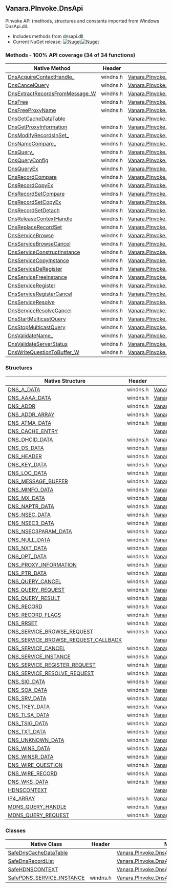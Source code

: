 ## Vanara.PInvoke.DnsApi  
PInvoke API (methods, structures and constants imported from Windows DnsApi.dll.

- Includes methods from dnsapi.dll  
- Current NuGet release: [![Nuget](https://img.shields.io/nuget/v/Vanara.PInvoke.DnsApi?logo=nuget&style=flat-square)![Nuget](https://img.shields.io/nuget/dt/Vanara.PInvoke.DnsApi?label=%20&style=flat-square)](https://www.nuget.org/packages/Vanara.PInvoke.DnsApi)  
### Methods - 100% API coverage (34 of 34 functions)  
Native Method | Header | Managed Method  
--- | --- | ---  
[DnsAcquireContextHandle_](https://www.google.com/search?num=5&q=DnsAcquireContextHandle_A+site%3Adocs.microsoft.com) | windns.h | [Vanara.PInvoke.DnsApi.DnsAcquireContextHandle](https://github.com/dahall/Vanara/search?l=C%23&q=DnsAcquireContextHandle)  
[DnsCancelQuery](https://www.google.com/search?num=5&q=DnsCancelQuery+site%3Adocs.microsoft.com) | windns.h | [Vanara.PInvoke.DnsApi.DnsCancelQuery](https://github.com/dahall/Vanara/search?l=C%23&q=DnsCancelQuery)  
[DnsExtractRecordsFromMessage_W](https://www.google.com/search?num=5&q=DnsExtractRecordsFromMessage_W+site%3Adocs.microsoft.com) | windns.h | [Vanara.PInvoke.DnsApi.DnsExtractRecordsFromMessage](https://github.com/dahall/Vanara/search?l=C%23&q=DnsExtractRecordsFromMessage)  
[DnsFree](https://www.google.com/search?num=5&q=DnsFree+site%3Adocs.microsoft.com) | windns.h | [Vanara.PInvoke.DnsApi.DnsFree](https://github.com/dahall/Vanara/search?l=C%23&q=DnsFree)  
[DnsFreeProxyName](https://www.google.com/search?num=5&q=DnsFreeProxyName+site%3Adocs.microsoft.com) | windns.h | [Vanara.PInvoke.DnsApi.DnsFreeProxyName](https://github.com/dahall/Vanara/search?l=C%23&q=DnsFreeProxyName)  
[DnsGetCacheDataTable](https://www.google.com/search?num=5&q=DnsGetCacheDataTable+site%3Adocs.microsoft.com) |  | [Vanara.PInvoke.DnsApi.DnsGetCacheDataTable](https://github.com/dahall/Vanara/search?l=C%23&q=DnsGetCacheDataTable)  
[DnsGetProxyInformation](https://www.google.com/search?num=5&q=DnsGetProxyInformation+site%3Adocs.microsoft.com) | windns.h | [Vanara.PInvoke.DnsApi.DnsGetProxyInformation](https://github.com/dahall/Vanara/search?l=C%23&q=DnsGetProxyInformation)  
[DnsModifyRecordsInSet_](https://www.google.com/search?num=5&q=DnsModifyRecordsInSet_A+site%3Adocs.microsoft.com) | windns.h | [Vanara.PInvoke.DnsApi.DnsModifyRecordsInSet](https://github.com/dahall/Vanara/search?l=C%23&q=DnsModifyRecordsInSet)  
[DnsNameCompare_](https://www.google.com/search?num=5&q=DnsNameCompare_A+site%3Adocs.microsoft.com) | windns.h | [Vanara.PInvoke.DnsApi.DnsNameCompare](https://github.com/dahall/Vanara/search?l=C%23&q=DnsNameCompare)  
[DnsQuery_](https://www.google.com/search?num=5&q=DnsQuery_A+site%3Adocs.microsoft.com) | windns.h | [Vanara.PInvoke.DnsApi.DnsQuery](https://github.com/dahall/Vanara/search?l=C%23&q=DnsQuery)  
[DnsQueryConfig](https://www.google.com/search?num=5&q=DnsQueryConfig+site%3Adocs.microsoft.com) | windns.h | [Vanara.PInvoke.DnsApi.DnsQueryConfig](https://github.com/dahall/Vanara/search?l=C%23&q=DnsQueryConfig)  
[DnsQueryEx](https://www.google.com/search?num=5&q=DnsQueryEx+site%3Adocs.microsoft.com) | windns.h | [Vanara.PInvoke.DnsApi.DnsQueryEx](https://github.com/dahall/Vanara/search?l=C%23&q=DnsQueryEx)  
[DnsRecordCompare](https://www.google.com/search?num=5&q=DnsRecordCompare+site%3Adocs.microsoft.com) | windns.h | [Vanara.PInvoke.DnsApi.DnsRecordCompare](https://github.com/dahall/Vanara/search?l=C%23&q=DnsRecordCompare)  
[DnsRecordCopyEx](https://www.google.com/search?num=5&q=DnsRecordCopyEx+site%3Adocs.microsoft.com) | windns.h | [Vanara.PInvoke.DnsApi.DnsRecordCopyEx](https://github.com/dahall/Vanara/search?l=C%23&q=DnsRecordCopyEx)  
[DnsRecordSetCompare](https://www.google.com/search?num=5&q=DnsRecordSetCompare+site%3Adocs.microsoft.com) | windns.h | [Vanara.PInvoke.DnsApi.DnsRecordSetCompare](https://github.com/dahall/Vanara/search?l=C%23&q=DnsRecordSetCompare)  
[DnsRecordSetCopyEx](https://www.google.com/search?num=5&q=DnsRecordSetCopyEx+site%3Adocs.microsoft.com) | windns.h | [Vanara.PInvoke.DnsApi.DnsRecordSetCopyEx](https://github.com/dahall/Vanara/search?l=C%23&q=DnsRecordSetCopyEx)  
[DnsRecordSetDetach](https://www.google.com/search?num=5&q=DnsRecordSetDetach+site%3Adocs.microsoft.com) | windns.h | [Vanara.PInvoke.DnsApi.DnsRecordSetDetach](https://github.com/dahall/Vanara/search?l=C%23&q=DnsRecordSetDetach)  
[DnsReleaseContextHandle](https://www.google.com/search?num=5&q=DnsReleaseContextHandle+site%3Adocs.microsoft.com) | windns.h | [Vanara.PInvoke.DnsApi.DnsReleaseContextHandle](https://github.com/dahall/Vanara/search?l=C%23&q=DnsReleaseContextHandle)  
[DnsReplaceRecordSet](https://www.google.com/search?num=5&q=DnsReplaceRecordSetA+site%3Adocs.microsoft.com) | windns.h | [Vanara.PInvoke.DnsApi.DnsReplaceRecordSet](https://github.com/dahall/Vanara/search?l=C%23&q=DnsReplaceRecordSet)  
[DnsServiceBrowse](https://www.google.com/search?num=5&q=DnsServiceBrowse+site%3Adocs.microsoft.com) | windns.h | [Vanara.PInvoke.DnsApi.DnsServiceBrowse](https://github.com/dahall/Vanara/search?l=C%23&q=DnsServiceBrowse)  
[DnsServiceBrowseCancel](https://www.google.com/search?num=5&q=DnsServiceBrowseCancel+site%3Adocs.microsoft.com) | windns.h | [Vanara.PInvoke.DnsApi.DnsServiceBrowseCancel](https://github.com/dahall/Vanara/search?l=C%23&q=DnsServiceBrowseCancel)  
[DnsServiceConstructInstance](https://www.google.com/search?num=5&q=DnsServiceConstructInstance+site%3Adocs.microsoft.com) | windns.h | [Vanara.PInvoke.DnsApi.DnsServiceConstructInstance](https://github.com/dahall/Vanara/search?l=C%23&q=DnsServiceConstructInstance)  
[DnsServiceCopyInstance](https://www.google.com/search?num=5&q=DnsServiceCopyInstance+site%3Adocs.microsoft.com) | windns.h | [Vanara.PInvoke.DnsApi.DnsServiceCopyInstance](https://github.com/dahall/Vanara/search?l=C%23&q=DnsServiceCopyInstance)  
[DnsServiceDeRegister](https://www.google.com/search?num=5&q=DnsServiceDeRegister+site%3Adocs.microsoft.com) | windns.h | [Vanara.PInvoke.DnsApi.DnsServiceDeRegister](https://github.com/dahall/Vanara/search?l=C%23&q=DnsServiceDeRegister)  
[DnsServiceFreeInstance](https://www.google.com/search?num=5&q=DnsServiceFreeInstance+site%3Adocs.microsoft.com) | windns.h | [Vanara.PInvoke.DnsApi.DnsServiceFreeInstance](https://github.com/dahall/Vanara/search?l=C%23&q=DnsServiceFreeInstance)  
[DnsServiceRegister](https://www.google.com/search?num=5&q=DnsServiceRegister+site%3Adocs.microsoft.com) | windns.h | [Vanara.PInvoke.DnsApi.DnsServiceRegister](https://github.com/dahall/Vanara/search?l=C%23&q=DnsServiceRegister)  
[DnsServiceRegisterCancel](https://www.google.com/search?num=5&q=DnsServiceRegisterCancel+site%3Adocs.microsoft.com) | windns.h | [Vanara.PInvoke.DnsApi.DnsServiceRegisterCancel](https://github.com/dahall/Vanara/search?l=C%23&q=DnsServiceRegisterCancel)  
[DnsServiceResolve](https://www.google.com/search?num=5&q=DnsServiceResolve+site%3Adocs.microsoft.com) | windns.h | [Vanara.PInvoke.DnsApi.DnsServiceResolve](https://github.com/dahall/Vanara/search?l=C%23&q=DnsServiceResolve)  
[DnsServiceResolveCancel](https://www.google.com/search?num=5&q=DnsServiceResolveCancel+site%3Adocs.microsoft.com) | windns.h | [Vanara.PInvoke.DnsApi.DnsServiceResolveCancel](https://github.com/dahall/Vanara/search?l=C%23&q=DnsServiceResolveCancel)  
[DnsStartMulticastQuery](https://www.google.com/search?num=5&q=DnsStartMulticastQuery+site%3Adocs.microsoft.com) | windns.h | [Vanara.PInvoke.DnsApi.DnsStartMulticastQuery](https://github.com/dahall/Vanara/search?l=C%23&q=DnsStartMulticastQuery)  
[DnsStopMulticastQuery](https://www.google.com/search?num=5&q=DnsStopMulticastQuery+site%3Adocs.microsoft.com) | windns.h | [Vanara.PInvoke.DnsApi.DnsStopMulticastQuery](https://github.com/dahall/Vanara/search?l=C%23&q=DnsStopMulticastQuery)  
[DnsValidateName_](https://www.google.com/search?num=5&q=DnsValidateName_A+site%3Adocs.microsoft.com) | windns.h | [Vanara.PInvoke.DnsApi.DnsValidateName](https://github.com/dahall/Vanara/search?l=C%23&q=DnsValidateName)  
[DnsValidateServerStatus](https://www.google.com/search?num=5&q=DnsValidateServerStatus+site%3Adocs.microsoft.com) | windns.h | [Vanara.PInvoke.DnsApi.DnsValidateServerStatus](https://github.com/dahall/Vanara/search?l=C%23&q=DnsValidateServerStatus)  
[DnsWriteQuestionToBuffer_W](https://www.google.com/search?num=5&q=DnsWriteQuestionToBuffer_W+site%3Adocs.microsoft.com) | windns.h | [Vanara.PInvoke.DnsApi.DnsWriteQuestionToBuffer](https://github.com/dahall/Vanara/search?l=C%23&q=DnsWriteQuestionToBuffer)  
### Structures  
Native Structure | Header | Managed Structure  
--- | --- | ---  
[DNS_A_DATA](https://www.google.com/search?num=5&q=DNS_A_DATA+site%3Adocs.microsoft.com) | windns.h | [Vanara.PInvoke.DnsApi.DNS_A_DATA](https://github.com/dahall/Vanara/search?l=C%23&q=DNS_A_DATA)  
[DNS_AAAA_DATA](https://www.google.com/search?num=5&q=DNS_AAAA_DATA+site%3Adocs.microsoft.com) | windns.h | [Vanara.PInvoke.DnsApi.DNS_AAAA_DATA](https://github.com/dahall/Vanara/search?l=C%23&q=DNS_AAAA_DATA)  
[DNS_ADDR](https://www.google.com/search?num=5&q=DNS_ADDR+site%3Adocs.microsoft.com) | windns.h | [Vanara.PInvoke.DnsApi.DNS_ADDR](https://github.com/dahall/Vanara/search?l=C%23&q=DNS_ADDR)  
[DNS_ADDR_ARRAY](https://www.google.com/search?num=5&q=DNS_ADDR_ARRAY+site%3Adocs.microsoft.com) | windns.h | [Vanara.PInvoke.DnsApi.DNS_ADDR_ARRAY](https://github.com/dahall/Vanara/search?l=C%23&q=DNS_ADDR_ARRAY)  
[DNS_ATMA_DATA](https://www.google.com/search?num=5&q=DNS_ATMA_DATA+site%3Adocs.microsoft.com) | windns.h | [Vanara.PInvoke.DnsApi.DNS_ATMA_DATA](https://github.com/dahall/Vanara/search?l=C%23&q=DNS_ATMA_DATA)  
[DNS_CACHE_ENTRY](https://www.google.com/search?num=5&q=DNS_CACHE_ENTRY+site%3Adocs.microsoft.com) |  | [Vanara.PInvoke.DnsApi.DNS_CACHE_ENTRY](https://github.com/dahall/Vanara/search?l=C%23&q=DNS_CACHE_ENTRY)  
[DNS_DHCID_DATA](https://www.google.com/search?num=5&q=DNS_DHCID_DATA+site%3Adocs.microsoft.com) | windns.h | [Vanara.PInvoke.DnsApi.DNS_DHCID_DATA](https://github.com/dahall/Vanara/search?l=C%23&q=DNS_DHCID_DATA)  
[DNS_DS_DATA](https://www.google.com/search?num=5&q=DNS_DS_DATA+site%3Adocs.microsoft.com) | windns.h | [Vanara.PInvoke.DnsApi.DNS_DS_DATA](https://github.com/dahall/Vanara/search?l=C%23&q=DNS_DS_DATA)  
[DNS_HEADER](https://www.google.com/search?num=5&q=DNS_HEADER+site%3Adocs.microsoft.com) | windns.h | [Vanara.PInvoke.DnsApi.DNS_HEADER](https://github.com/dahall/Vanara/search?l=C%23&q=DNS_HEADER)  
[DNS_KEY_DATA](https://www.google.com/search?num=5&q=DNS_KEY_DATA+site%3Adocs.microsoft.com) | windns.h | [Vanara.PInvoke.DnsApi.DNS_KEY_DATA](https://github.com/dahall/Vanara/search?l=C%23&q=DNS_KEY_DATA)  
[DNS_LOC_DATA](https://www.google.com/search?num=5&q=DNS_LOC_DATA+site%3Adocs.microsoft.com) | windns.h | [Vanara.PInvoke.DnsApi.DNS_LOC_DATA](https://github.com/dahall/Vanara/search?l=C%23&q=DNS_LOC_DATA)  
[DNS_MESSAGE_BUFFER](https://www.google.com/search?num=5&q=DNS_MESSAGE_BUFFER+site%3Adocs.microsoft.com) | windns.h | [Vanara.PInvoke.DnsApi.DNS_MESSAGE_BUFFER](https://github.com/dahall/Vanara/search?l=C%23&q=DNS_MESSAGE_BUFFER)  
[DNS_MINFO_DATA](https://www.google.com/search?num=5&q=DNS_MINFO_DATA+site%3Adocs.microsoft.com) | windns.h | [Vanara.PInvoke.DnsApi.DNS_MINFO_DATA](https://github.com/dahall/Vanara/search?l=C%23&q=DNS_MINFO_DATA)  
[DNS_MX_DATA](https://www.google.com/search?num=5&q=DNS_MX_DATA+site%3Adocs.microsoft.com) | windns.h | [Vanara.PInvoke.DnsApi.DNS_MX_DATA](https://github.com/dahall/Vanara/search?l=C%23&q=DNS_MX_DATA)  
[DNS_NAPTR_DATA](https://www.google.com/search?num=5&q=DNS_NAPTR_DATA+site%3Adocs.microsoft.com) | windns.h | [Vanara.PInvoke.DnsApi.DNS_NAPTR_DATA](https://github.com/dahall/Vanara/search?l=C%23&q=DNS_NAPTR_DATA)  
[DNS_NSEC_DATA](https://www.google.com/search?num=5&q=DNS_NSEC_DATA+site%3Adocs.microsoft.com) | windns.h | [Vanara.PInvoke.DnsApi.DNS_NSEC_DATA](https://github.com/dahall/Vanara/search?l=C%23&q=DNS_NSEC_DATA)  
[DNS_NSEC3_DATA](https://www.google.com/search?num=5&q=DNS_NSEC3_DATA+site%3Adocs.microsoft.com) | windns.h | [Vanara.PInvoke.DnsApi.DNS_NSEC3_DATA](https://github.com/dahall/Vanara/search?l=C%23&q=DNS_NSEC3_DATA)  
[DNS_NSEC3PARAM_DATA](https://www.google.com/search?num=5&q=DNS_NSEC3PARAM_DATA+site%3Adocs.microsoft.com) | windns.h | [Vanara.PInvoke.DnsApi.DNS_NSEC3PARAM_DATA](https://github.com/dahall/Vanara/search?l=C%23&q=DNS_NSEC3PARAM_DATA)  
[DNS_NULL_DATA](https://www.google.com/search?num=5&q=DNS_NULL_DATA+site%3Adocs.microsoft.com) | windns.h | [Vanara.PInvoke.DnsApi.DNS_NULL_DATA](https://github.com/dahall/Vanara/search?l=C%23&q=DNS_NULL_DATA)  
[DNS_NXT_DATA](https://www.google.com/search?num=5&q=DNS_NXT_DATA+site%3Adocs.microsoft.com) | windns.h | [Vanara.PInvoke.DnsApi.DNS_NXT_DATA](https://github.com/dahall/Vanara/search?l=C%23&q=DNS_NXT_DATA)  
[DNS_OPT_DATA](https://www.google.com/search?num=5&q=DNS_OPT_DATA+site%3Adocs.microsoft.com) | windns.h | [Vanara.PInvoke.DnsApi.DNS_OPT_DATA](https://github.com/dahall/Vanara/search?l=C%23&q=DNS_OPT_DATA)  
[DNS_PROXY_INFORMATION](https://www.google.com/search?num=5&q=DNS_PROXY_INFORMATION+site%3Adocs.microsoft.com) | windns.h | [Vanara.PInvoke.DnsApi.DNS_PROXY_INFORMATION](https://github.com/dahall/Vanara/search?l=C%23&q=DNS_PROXY_INFORMATION)  
[DNS_PTR_DATA](https://www.google.com/search?num=5&q=DNS_PTR_DATA+site%3Adocs.microsoft.com) | windns.h | [Vanara.PInvoke.DnsApi.DNS_PTR_DATA](https://github.com/dahall/Vanara/search?l=C%23&q=DNS_PTR_DATA)  
[DNS_QUERY_CANCEL](https://www.google.com/search?num=5&q=DNS_QUERY_CANCEL+site%3Adocs.microsoft.com) | windns.h | [Vanara.PInvoke.DnsApi.DNS_QUERY_CANCEL](https://github.com/dahall/Vanara/search?l=C%23&q=DNS_QUERY_CANCEL)  
[DNS_QUERY_REQUEST](https://www.google.com/search?num=5&q=DNS_QUERY_REQUEST+site%3Adocs.microsoft.com) | windns.h | [Vanara.PInvoke.DnsApi.DNS_QUERY_REQUEST](https://github.com/dahall/Vanara/search?l=C%23&q=DNS_QUERY_REQUEST)  
[DNS_QUERY_RESULT](https://www.google.com/search?num=5&q=DNS_QUERY_RESULT+site%3Adocs.microsoft.com) | windns.h | [Vanara.PInvoke.DnsApi.DNS_QUERY_RESULT](https://github.com/dahall/Vanara/search?l=C%23&q=DNS_QUERY_RESULT)  
[DNS_RECORD](https://www.google.com/search?num=5&q=DNS_RECORD+site%3Adocs.microsoft.com) | windns.h | [Vanara.PInvoke.DnsApi.DNS_RECORD](https://github.com/dahall/Vanara/search?l=C%23&q=DNS_RECORD)  
[DNS_RECORD_FLAGS](https://www.google.com/search?num=5&q=DNS_RECORD_FLAGS+site%3Adocs.microsoft.com) | windns.h | [Vanara.PInvoke.DnsApi.DNS_RECORD_FLAGS](https://github.com/dahall/Vanara/search?l=C%23&q=DNS_RECORD_FLAGS)  
[DNS_RRSET](https://www.google.com/search?num=5&q=DNS_RRSET+site%3Adocs.microsoft.com) | windns.h | [Vanara.PInvoke.DnsApi.DNS_RRSET](https://github.com/dahall/Vanara/search?l=C%23&q=DNS_RRSET)  
[DNS_SERVICE_BROWSE_REQUEST](https://www.google.com/search?num=5&q=DNS_SERVICE_BROWSE_REQUEST+site%3Adocs.microsoft.com) | windns.h | [Vanara.PInvoke.DnsApi.DNS_SERVICE_BROWSE_REQUEST](https://github.com/dahall/Vanara/search?l=C%23&q=DNS_SERVICE_BROWSE_REQUEST)  
[DNS_SERVICE_BROWSE_REQUEST_CALLBACK](https://www.google.com/search?num=5&q=DNS_SERVICE_BROWSE_REQUEST_CALLBACK+site%3Adocs.microsoft.com) |  | [Vanara.PInvoke.DnsApi.DNS_SERVICE_BROWSE_REQUEST.DNS_SERVICE_BROWSE_REQUEST_CALLBACK](https://github.com/dahall/Vanara/search?l=C%23&q=DNS_SERVICE_BROWSE_REQUEST_CALLBACK)  
[DNS_SERVICE_CANCEL](https://www.google.com/search?num=5&q=DNS_SERVICE_CANCEL+site%3Adocs.microsoft.com) | windns.h | [Vanara.PInvoke.DnsApi.DNS_SERVICE_CANCEL](https://github.com/dahall/Vanara/search?l=C%23&q=DNS_SERVICE_CANCEL)  
[DNS_SERVICE_INSTANCE](https://www.google.com/search?num=5&q=DNS_SERVICE_INSTANCE+site%3Adocs.microsoft.com) | windns.h | [Vanara.PInvoke.DnsApi.DNS_SERVICE_INSTANCE](https://github.com/dahall/Vanara/search?l=C%23&q=DNS_SERVICE_INSTANCE)  
[DNS_SERVICE_REGISTER_REQUEST](https://www.google.com/search?num=5&q=DNS_SERVICE_REGISTER_REQUEST+site%3Adocs.microsoft.com) | windns.h | [Vanara.PInvoke.DnsApi.DNS_SERVICE_REGISTER_REQUEST](https://github.com/dahall/Vanara/search?l=C%23&q=DNS_SERVICE_REGISTER_REQUEST)  
[DNS_SERVICE_RESOLVE_REQUEST](https://www.google.com/search?num=5&q=DNS_SERVICE_RESOLVE_REQUEST+site%3Adocs.microsoft.com) | windns.h | [Vanara.PInvoke.DnsApi.DNS_SERVICE_RESOLVE_REQUEST](https://github.com/dahall/Vanara/search?l=C%23&q=DNS_SERVICE_RESOLVE_REQUEST)  
[DNS_SIG_DATA](https://www.google.com/search?num=5&q=DNS_SIG_DATA+site%3Adocs.microsoft.com) | windns.h | [Vanara.PInvoke.DnsApi.DNS_SIG_DATA](https://github.com/dahall/Vanara/search?l=C%23&q=DNS_SIG_DATA)  
[DNS_SOA_DATA](https://www.google.com/search?num=5&q=DNS_SOA_DATA+site%3Adocs.microsoft.com) | windns.h | [Vanara.PInvoke.DnsApi.DNS_SOA_DATA](https://github.com/dahall/Vanara/search?l=C%23&q=DNS_SOA_DATA)  
[DNS_SRV_DATA](https://www.google.com/search?num=5&q=DNS_SRV_DATA+site%3Adocs.microsoft.com) | windns.h | [Vanara.PInvoke.DnsApi.DNS_SRV_DATA](https://github.com/dahall/Vanara/search?l=C%23&q=DNS_SRV_DATA)  
[DNS_TKEY_DATA](https://www.google.com/search?num=5&q=DNS_TKEY_DATA+site%3Adocs.microsoft.com) | windns.h | [Vanara.PInvoke.DnsApi.DNS_TKEY_DATA](https://github.com/dahall/Vanara/search?l=C%23&q=DNS_TKEY_DATA)  
[DNS_TLSA_DATA](https://www.google.com/search?num=5&q=DNS_TLSA_DATA+site%3Adocs.microsoft.com) | windns.h | [Vanara.PInvoke.DnsApi.DNS_TLSA_DATA](https://github.com/dahall/Vanara/search?l=C%23&q=DNS_TLSA_DATA)  
[DNS_TSIG_DATA](https://www.google.com/search?num=5&q=DNS_TSIG_DATA+site%3Adocs.microsoft.com) | windns.h | [Vanara.PInvoke.DnsApi.DNS_TSIG_DATA](https://github.com/dahall/Vanara/search?l=C%23&q=DNS_TSIG_DATA)  
[DNS_TXT_DATA](https://www.google.com/search?num=5&q=DNS_TXT_DATA+site%3Adocs.microsoft.com) | windns.h | [Vanara.PInvoke.DnsApi.DNS_TXT_DATA](https://github.com/dahall/Vanara/search?l=C%23&q=DNS_TXT_DATA)  
[DNS_UNKNOWN_DATA](https://www.google.com/search?num=5&q=DNS_UNKNOWN_DATA+site%3Adocs.microsoft.com) | windns.h | [Vanara.PInvoke.DnsApi.DNS_UNKNOWN_DATA](https://github.com/dahall/Vanara/search?l=C%23&q=DNS_UNKNOWN_DATA)  
[DNS_WINS_DATA](https://www.google.com/search?num=5&q=DNS_WINS_DATA+site%3Adocs.microsoft.com) | windns.h | [Vanara.PInvoke.DnsApi.DNS_WINS_DATA](https://github.com/dahall/Vanara/search?l=C%23&q=DNS_WINS_DATA)  
[DNS_WINSR_DATA](https://www.google.com/search?num=5&q=DNS_WINSR_DATA+site%3Adocs.microsoft.com) | windns.h | [Vanara.PInvoke.DnsApi.DNS_WINSR_DATA](https://github.com/dahall/Vanara/search?l=C%23&q=DNS_WINSR_DATA)  
[DNS_WIRE_QUESTION](https://www.google.com/search?num=5&q=DNS_WIRE_QUESTION+site%3Adocs.microsoft.com) | windns.h | [Vanara.PInvoke.DnsApi.DNS_WIRE_QUESTION](https://github.com/dahall/Vanara/search?l=C%23&q=DNS_WIRE_QUESTION)  
[DNS_WIRE_RECORD](https://www.google.com/search?num=5&q=DNS_WIRE_RECORD+site%3Adocs.microsoft.com) | windns.h | [Vanara.PInvoke.DnsApi.DNS_WIRE_RECORD](https://github.com/dahall/Vanara/search?l=C%23&q=DNS_WIRE_RECORD)  
[DNS_WKS_DATA](https://www.google.com/search?num=5&q=DNS_WKS_DATA+site%3Adocs.microsoft.com) | windns.h | [Vanara.PInvoke.DnsApi.DNS_WKS_DATA](https://github.com/dahall/Vanara/search?l=C%23&q=DNS_WKS_DATA)  
[HDNSCONTEXT](https://www.google.com/search?num=5&q=HDNSCONTEXT+site%3Adocs.microsoft.com) |  | [Vanara.PInvoke.DnsApi.HDNSCONTEXT](https://github.com/dahall/Vanara/search?l=C%23&q=HDNSCONTEXT)  
[IP4_ARRAY](https://www.google.com/search?num=5&q=IP4_ARRAY+site%3Adocs.microsoft.com) | windns.h | [Vanara.PInvoke.DnsApi.IP4_ARRAY](https://github.com/dahall/Vanara/search?l=C%23&q=IP4_ARRAY)  
[MDNS_QUERY_HANDLE](https://www.google.com/search?num=5&q=MDNS_QUERY_HANDLE+site%3Adocs.microsoft.com) | windns.h | [Vanara.PInvoke.DnsApi.MDNS_QUERY_HANDLE](https://github.com/dahall/Vanara/search?l=C%23&q=MDNS_QUERY_HANDLE)  
[MDNS_QUERY_REQUEST](https://www.google.com/search?num=5&q=MDNS_QUERY_REQUEST+site%3Adocs.microsoft.com) | windns.h | [Vanara.PInvoke.DnsApi.MDNS_QUERY_REQUEST](https://github.com/dahall/Vanara/search?l=C%23&q=MDNS_QUERY_REQUEST)  
### Classes  
Native Class | Header | Managed Class  
--- | --- | ---  
[SafeDnsCacheDataTable](https://www.google.com/search?num=5&q=SafeDnsCacheDataTable+site%3Adocs.microsoft.com) |  | [Vanara.PInvoke.DnsApi.SafeDnsCacheDataTable](https://github.com/dahall/Vanara/search?l=C%23&q=SafeDnsCacheDataTable)  
[SafeDnsRecordList](https://www.google.com/search?num=5&q=SafeDnsRecordList+site%3Adocs.microsoft.com) |  | [Vanara.PInvoke.DnsApi.SafeDnsRecordList](https://github.com/dahall/Vanara/search?l=C%23&q=SafeDnsRecordList)  
[SafeHDNSCONTEXT](https://www.google.com/search?num=5&q=SafeHDNSCONTEXT+site%3Adocs.microsoft.com) |  | [Vanara.PInvoke.DnsApi.SafeHDNSCONTEXT](https://github.com/dahall/Vanara/search?l=C%23&q=SafeHDNSCONTEXT)  
[SafePDNS_SERVICE_INSTANCE](https://www.google.com/search?num=5&q=SafePDNS_SERVICE_INSTANCE+site%3Adocs.microsoft.com) | windns.h | [Vanara.PInvoke.DnsApi.SafePDNS_SERVICE_INSTANCE](https://github.com/dahall/Vanara/search?l=C%23&q=SafePDNS_SERVICE_INSTANCE)  
